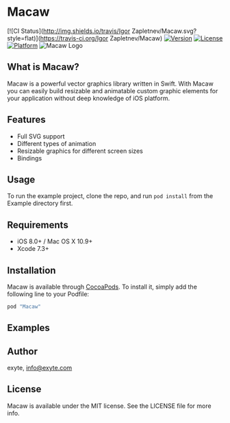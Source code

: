 # Macaw

[![CI Status](http://img.shields.io/travis/Igor Zapletnev/Macaw.svg?style=flat)](https://travis-ci.org/Igor Zapletnev/Macaw)
[![Version](https://img.shields.io/cocoapods/v/Macaw.svg?style=flat)](http://cocoapods.org/pods/Macaw)
[![License](https://img.shields.io/cocoapods/l/Macaw.svg?style=flat)](http://cocoapods.org/pods/Macaw)
[![Platform](https://img.shields.io/cocoapods/p/Macaw.svg?style=flat)](http://cocoapods.org/pods/Macaw)
![Macaw Logo](https://cdn.rawgit.com/exyte/Macaw/master/logo.svg)

## What is Macaw?

Macaw is a powerful vector graphics library written in Swift. With Macaw you can easily build resizable and animatable custom graphic elements for your application without deep knowledge of iOS platform.

## Features
* Full SVG support
* Different types of animation
* Resizable graphics for different screen sizes
* Bindings

## Usage

To run the example project, clone the repo, and run `pod install` from the Example directory first.

## Requirements

* iOS 8.0+ / Mac OS X 10.9+
* Xcode 7.3+

## Installation

Macaw is available through [CocoaPods](http://cocoapods.org). To install
it, simply add the following line to your Podfile:

```ruby
pod "Macaw"
```

## Examples

## Author

exyte, [info@exyte.com](mailto:info@exyte.com)

## License

Macaw is available under the MIT license. See the LICENSE file for more info.
